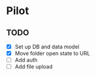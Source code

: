 # Pilot

## TODO

- [x] Set up DB and data model
- [x] Move folder open state to URL
- [ ] Add auth
- [ ] Add file upload
